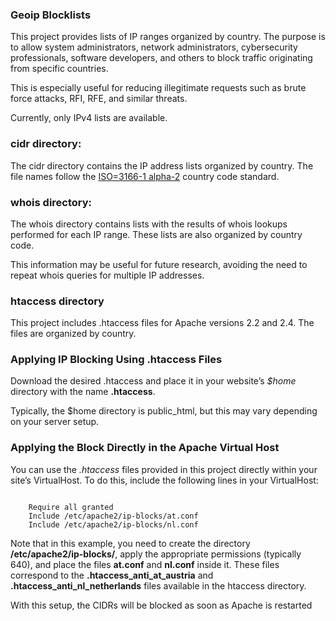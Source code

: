 ### Geoip Blocklists 

This project provides lists of IP ranges organized by country. The purpose is to allow system administrators, network administrators, cybersecurity professionals, software developers, and others to block traffic originating from specific countries.

This is especially useful for reducing illegitimate requests such as brute force attacks, RFI, RFE, and similar threats.

Currently, only IPv4 lists are available.

### cidr directory:

The cidr directory contains the IP address lists organized by country. The file names follow the [ISO=3166-1 alpha-2](https://en.wikipedia.org/wiki/ISO_3166-1_alpha-2#Officially_assigned_code_elements) country code standard.

### whois directory:

The whois directory contains lists with the results of whois lookups performed for each IP range. These lists are also organized by country code.

This information may be useful for future research, avoiding the need to repeat whois queries for multiple IP addresses.

### htaccess directory

This project includes .htaccess files for Apache versions 2.2 and 2.4. The files are organized by country.

### Applying IP Blocking Using .htaccess Files

Download the desired .htaccess and place it in your website’s *$home* directory with the name **.htaccess**.

Typically, the $home directory is public_html, but this may vary depending on your server setup.

### Applying the Block Directly in the Apache Virtual Host

You can use the *.htaccess* files provided in this project directly within your site’s VirtualHost. To do this, include the following lines in your VirtualHost:

<pre><code><Directory /home/mywebsitedir>
    Require all granted
    Include /etc/apache2/ip-blocks/at.conf
    Include /etc/apache2/ip-blocks/nl.conf
</Directory></code></pre>

Note that in this example, you need to create the directory **/etc/apache2/ip-blocks/**, apply the appropriate permissions (typically 640), and place the files **at.conf** and **nl.conf** inside it. These files correspond to the **.htaccess_anti_at_austria** and **.htaccess_anti_nl_netherlands** files available in the htaccess directory.

With this setup, the CIDRs will be blocked as soon as Apache is restarted
